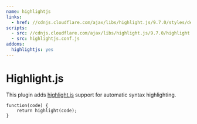 ```yaml
---
name: highlightjs
links:
  - href: //cdnjs.cloudflare.com/ajax/libs/highlight.js/9.7.0/styles/default.min.css
scripts:
  - src: //cdnjs.cloudflare.com/ajax/libs/highlight.js/9.7.0/highlight.min.js
  - src: highlightjs.conf.js
addons:
  highlightjs: yes
---
```


# Highlight.js

This plugin adds [highlight.js](https://highlightjs.org/) support for
automatic syntax highlighting.

~~~
function(code) {
	return highlight(code);
}
~~~

